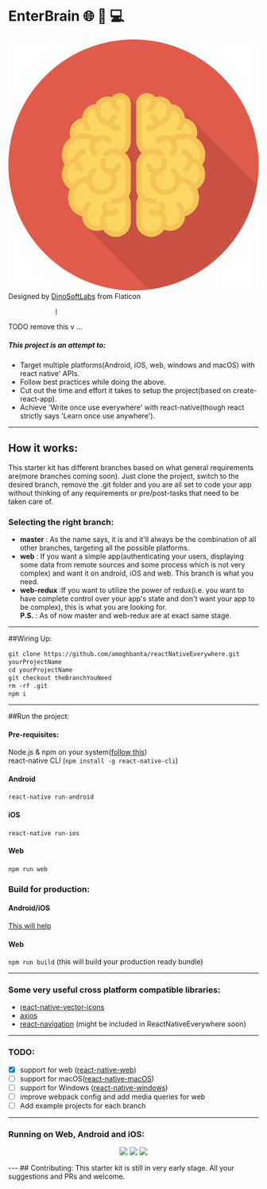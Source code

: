 # EnterBrain :globe_with_meridians: :iphone: :computer:

![logo.png](logo.png)
Designed by [DinoSoftLabs](http://www.flaticon.com/authors/dinosoftlabs) from Flaticon

                 |
TODO remove this v ...

##### This project  is an attempt to: 
* Target multiple platforms(Android, iOS, web, windows and macOS) with react native' APIs.
* Follow best practices while doing the above.
* Cut out the time and effort it takes to setup the project(based on create-react-app).
* Achieve 'Write once use everywhere' with react-native(though react strictly says 'Learn once use anywhere').

---

## How it works:
This starter kit has different branches based on what general requirements are(more branches coming soon). Just clone the project, switch to the desired branch, remove the .git folder and you are all set to code your app without thinking of any requirements or pre/post-tasks that need to be taken care of.  
### Selecting the right branch:
 - <b>master</b> : As the name says, it is and it'll always be the combination of all other branches, targeting all the possible platforms.
 - <b>web</b> : If you want a simple app(authenticating your users, displaying some data from remote sources and some process which is not very complex) and want it on android, iOS and web. This branch is what you need.
 - <b>web-redux</b> :If you want to utilize the power of redux(i.e. you want to have complete control over your app's state and  don't want your app to be complex), this is what you are looking for.<br/>
<b> P.S.</b> : As of now master and web-redux are at exact same stage.
 

---

##Wiring Up:
```
git clone https://github.com/amoghbanta/reactNativeEverywhere.git yourProjectName
cd yourProjectName
git checkout theBranchYouNeed
rm -rf .git
npm i
```
---

##Run the project:
#### Pre-requisites:
Node.js & npm on your system([follow this](https://docs.npmjs.com/getting-started/installing-node))<br/>
react-native CLI (`npm install -g react-native-cli`)

#### Android
`react-native run-android`

#### iOS
`react-native run-ios`

#### Web
`npm run web`

### Build for production:
#### Android/iOS
[This will help](https://facebook.github.io/react-native/docs/running-on-device.html)

#### Web
`npm run build` (this will build your production ready bundle)

-------
### Some very useful cross platform compatible libraries:
- [react-native-vector-icons](https://github.com/oblador/react-native-vector-icons)
- [axios](https://github.com/mzabriskie/axios)
- [react-navigation](https://github.com/react-community/react-navigation) (might be included in ReactNativeEverywhere soon)


-------
### TODO:
- [x] support for web ([react-native-web](https://github.com/necolas/react-native-web))<br/>
- [ ] support for macOS([react-native-macOS](https://github.com/ptmt/react-native-macos))<br/>
- [ ] support for Windows ([react-native-windows](https://github.com/ReactWindows/react-native-windows))<br/>
- [ ] improve webpack config and add media queries for web <br/>
- [ ] Add example projects for each branch<br/>

---
### Running on Web, Android and iOS:
<p align="center">
<img src="https://s28.postimg.org/gmgva9rrh/58961a12afcd1276062762.gif" height="450">
<img src="https://s28.postimg.org/nbneqad3h/58961a2a030da447844552.gif" height="450">
<img src="https://s28.postimg.org/aa1q0fop9/589619ef1b623465256988.gif" height="450">
</p>
---
## Contributing:
This starter kit is still in very early stage. All your suggestions and PRs and welcome.
